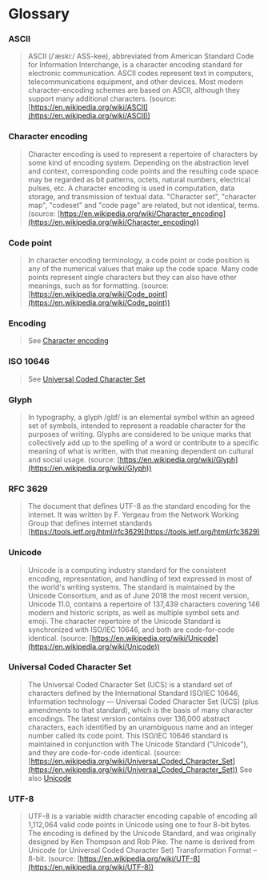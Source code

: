 # Glossary


### ASCII
> ASCII (/ˈæskiː/ ASS-kee), abbreviated from American Standard Code for Information Interchange, is a character encoding standard for electronic communication. ASCII codes represent text in computers, telecommunications equipment, and other devices. Most modern character-encoding schemes are based on ASCII, although they support many additional characters.
(source: [https://en.wikipedia.org/wiki/ASCII](https://en.wikipedia.org/wiki/ASCII))

### Character encoding
> Character encoding is used to represent a repertoire of characters by some kind of encoding system. Depending on the abstraction level and context, corresponding code points and the resulting code space may be regarded as bit patterns, octets, natural numbers, electrical pulses, etc. A character encoding is used in computation, data storage, and transmission of textual data. "Character set", "character map", "codeset" and "code page" are related, but not identical, terms.
(source: [https://en.wikipedia.org/wiki/Character_encoding](https://en.wikipedia.org/wiki/Character_encoding))

### Code point
> In character encoding terminology, a code point or code position is any of the numerical values that make up the code space. Many code points represent single characters but they can also have other meanings, such as for formatting.
(source: [https://en.wikipedia.org/wiki/Code_point](https://en.wikipedia.org/wiki/Code_point))

### Encoding
> See [Character encoding](#character-encoding)

### ISO 10646
> See [Universal Coded Character Set](#universal-coded-character-set)

### Glyph
> In typography, a glyph /ɡlɪf/ is an elemental symbol within an agreed set of symbols, intended to represent a readable character for the purposes of writing. Glyphs are considered to be unique marks that collectively add up to the spelling of a word or contribute to a specific meaning of what is written, with that meaning dependent on cultural and social usage.
(source: [https://en.wikipedia.org/wiki/Glyph](https://en.wikipedia.org/wiki/Glyph))

### RFC 3629
> The document that defines UTF-8 as the standard encoding for the internet. It was written by F. Yergeau from the Network Working Group that defines internet standards [https://tools.ietf.org/html/rfc3629](https://tools.ietf.org/html/rfc3629)

### Unicode
> Unicode is a computing industry standard for the consistent encoding, representation, and handling of text expressed in most of the world's writing systems. The standard is maintained by the Unicode Consortium, and as of June 2018 the most recent version, Unicode 11.0, contains a repertoire of 137,439 characters covering 146 modern and historic scripts, as well as multiple symbol sets and emoji. The character repertoire of the Unicode Standard is synchronized with ISO/IEC 10646, and both are code-for-code identical.
(source: [https://en.wikipedia.org/wiki/Unicode](https://en.wikipedia.org/wiki/Unicode))

### Universal Coded Character Set
> The Universal Coded Character Set (UCS) is a standard set of characters defined by the International Standard ISO/IEC 10646, Information technology — Universal Coded Character Set (UCS) (plus amendments to that standard), which is the basis of many character encodings. The latest version contains over 136,000 abstract characters, each identified by an unambiguous name and an integer number called its code point. This ISO/IEC 10646 standard is maintained in conjunction with The Unicode Standard ("Unicode"), and they are code-for-code identical.
(source: [https://en.wikipedia.org/wiki/Universal_Coded_Character_Set](https://en.wikipedia.org/wiki/Universal_Coded_Character_Set))
See also [Unicode](#Unicode)

### UTF-8
> UTF-8 is a variable width character encoding capable of encoding all 1,112,064 valid code points in Unicode using one to four 8-bit bytes. The encoding is defined by the Unicode Standard, and was originally designed by Ken Thompson and Rob Pike. The name is derived from Unicode (or Universal Coded Character Set) Transformation Format – 8-bit.
(source: [https://en.wikipedia.org/wiki/UTF-8](https://en.wikipedia.org/wiki/UTF-8))
